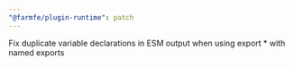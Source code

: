 ```yaml
---
"@farmfe/plugin-runtime": patch
---
```


Fix duplicate variable declarations in ESM output when using export * with named exports
